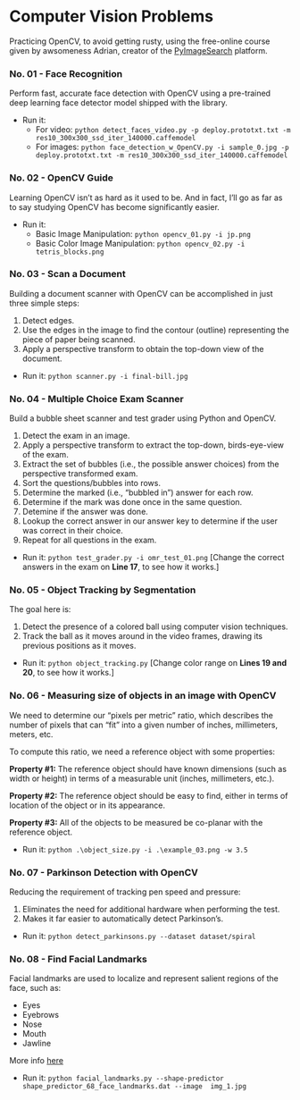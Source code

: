 # Computer Vision Problems

Practicing OpenCV, to avoid getting rusty, using the free-online course given by awsomeness Adrian, creator of the  [PyImageSearch](https://www.pyimagesearch.com) platform.

### No. 01 -  Face Recognition
Perform fast, accurate face detection with OpenCV using a pre-trained deep learning face detector model shipped with the library.
- Run it:
    - For video: `python detect_faces_video.py -p deploy.prototxt.txt -m res10_300x300_ssd_iter_140000.caffemodel`
    - For images: `python face_detection_w_OpenCV.py -i sample_0.jpg -p deploy.prototxt.txt -m res10_300x300_ssd_iter_140000.caffemodel`

### No. 02 -  OpenCV Guide
Learning OpenCV isn’t as hard as it used to be. And in fact, I’ll go as far as to say studying OpenCV has become significantly easier.

- Run it:
    - Basic Image Manipulation: `python opencv_01.py -i jp.png`
    - Basic Color Image Manipulation: `python opencv_02.py -i tetris_blocks.png`

### No. 03 -  Scan a Document
Building a document scanner with OpenCV can be accomplished in just three simple steps:
1. Detect edges.
2. Use the edges in the image to find the contour (outline) representing the piece of paper being scanned.
3. Apply a perspective transform to obtain the top-down view of the document.

- Run it: `python scanner.py -i final-bill.jpg`

### No. 04 -  Multiple Choice Exam Scanner
Build a bubble sheet scanner and test grader using Python and OpenCV.
1. Detect the exam in an image.
2. Apply a perspective transform to extract the top-down, birds-eye-view of the exam.
3. Extract the set of bubbles (i.e., the possible answer choices) from the perspective transformed exam.
4. Sort the questions/bubbles into rows.
5. Determine the marked (i.e., “bubbled in”) answer for each row.
6. Determine if the mark was done once in the same question.
7. Detemine if the answer was done.
8. Lookup the correct answer in our answer key to determine if the user was correct in their choice.
9. Repeat for all questions in the exam.

- Run it: `python test_grader.py -i omr_test_01.png`
[Change the correct answers in the exam on **Line 17**, to see how it works.]

### No. 05 -  Object Tracking by Segmentation
The goal here is:
1. Detect the presence of a colored ball using computer vision techniques.
2. Track the ball as it moves around in the video frames, drawing its previous positions as it moves.

- Run it: `python object_tracking.py`
[Change color range on **Lines 19 and 20**, to see how it works.]

### No. 06 - Measuring size of objects in an image with OpenCV
We need to determine our “pixels per metric” ratio, which describes the number of pixels that can “fit” into a given number of inches, millimeters, meters, etc.

To compute this ratio, we need a reference object with some properties:

**Property #1:** The reference object should have known dimensions (such as width or height) in terms of a measurable unit (inches, millimeters, etc.).

**Property #2:** The reference object should be easy to find, either in terms of location of the object or in its appearance.

**Property #3:** All of the objects to be measured be co-planar with the reference object. 

- Run it: `python .\object_size.py -i .\example_03.png -w 3.5`

### No. 07 - Parkinson Detection with OpenCV
Reducing the requirement of tracking pen speed and pressure:
1. Eliminates the need for additional hardware when performing the test.
2. Makes it far easier to automatically detect Parkinson’s.

- Run it: `python detect_parkinsons.py --dataset dataset/spiral`

### No. 08 - Find Facial Landmarks
Facial landmarks are used to localize and represent salient regions of the face, such as:
* Eyes
* Eyebrows
* Nose
* Mouth
* Jawline

More info [here](https://www.pyimagesearch.com/2017/04/03/facial-landmarks-dlib-opencv-python/)

- Run it: `python facial_landmarks.py --shape-predictor shape_predictor_68_face_landmarks.dat --image  img_1.jpg`
